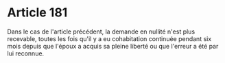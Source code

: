 # Article 181

Dans le cas de l'article précédent, la demande en nullité n'est plus recevable, toutes les fois qu'il y a eu cohabitation continuée pendant six mois depuis que l'époux a acquis sa pleine liberté ou que l'erreur a été par lui reconnue.